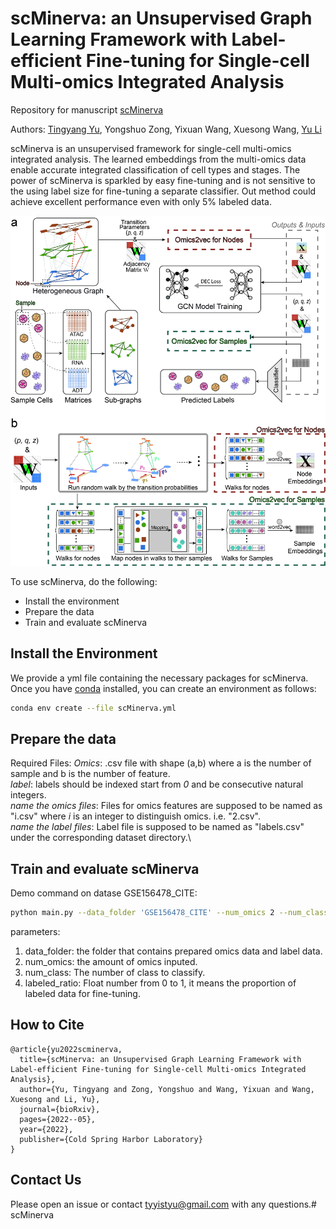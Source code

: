 # scMinerva: an Unsupervised Graph Learning Framework with Label-efficient Fine-tuning for Single-cell Multi-omics Integrated Analysis

Repository for manuscript [scMinerva](https://www.biorxiv.org/content/10.1101/2022.05.28.493838v1.abstract)

Authors: [Tingyang Yu](https://yistyu.github.io/), Yongshuo Zong, Yixuan Wang, Xuesong Wang, [Yu Li](https://liyu95.com/)

scMinerva is an unsupervised framework for single-cell multi-omics integrated analysis. The learned embeddings from the multi-omics data enable accurate integrated classification of cell types and stages. The power of scMinerva is sparkled by easy fine-tuning and is not sensitive to the using label size for fine-tuning a separate classifier. Out method could achieve excellent performance even with only 5% labeled data. 

![image](https://github.com/YistYU/scMinerva/blob/main/scMinerva_framework.jpg)

To use scMinerva, do the following: 
- Install the environment
- Prepare the data
- Train and evaluate scMinerva


## Install the Environment
We provide a yml file containing the necessary packages for scMinerva. Once you have [conda](https://docs.anaconda.com/anaconda/install/) installed, you can create an environment as follows:
```bash
conda env create --file scMinerva.yml 
```

## Prepare the data

Required Files: 
*Omics*: .csv file with shape (a,b) where a is the number of sample and b is the number of feature.\
*label*: labels should be indexed start from *0* and be consecutive natural integers. \
*name the omics files*: Files for omics features are supposed to be named as "i.csv" where *i* is an integer to distinguish omics. i.e. "2.csv".\
*name the label files*: Label file is supposed to be named as "labels.csv" under the corresponding dataset directory.\


## Train and evaluate scMinerva

Demo command on datase GSE156478_CITE:

```bash
python main.py --data_folder 'GSE156478_CITE' --num_omics 2 --num_class 7 --labeled_ratio 0.05
```

parameters:

1. data_folder: the folder that contains prepared omics data and label data. 
2. num_omics: the amount of omics inputed. 
3. num_class: The number of class to classify.
4. labeled_ratio: Float number from 0 to 1, it means the proportion of labeled data for fine-tuning. 


## How to Cite
```
@article{yu2022scminerva,
  title={scMinerva: an Unsupervised Graph Learning Framework with Label-efficient Fine-tuning for Single-cell Multi-omics Integrated Analysis},
  author={Yu, Tingyang and Zong, Yongshuo and Wang, Yixuan and Wang, Xuesong and Li, Yu},
  journal={bioRxiv},
  pages={2022--05},
  year={2022},
  publisher={Cold Spring Harbor Laboratory}
}
```

## Contact Us
Please open an issue or contact tyyistyu@gmail.com with any questions.# scMinerva
